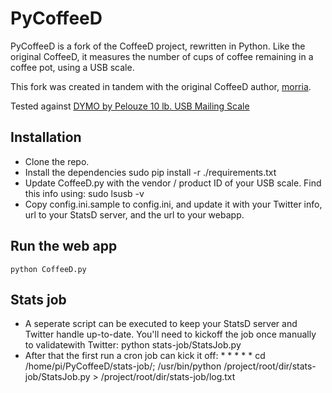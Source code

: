 PyCoffeeD
=========

PyCoffeeD is a fork of the CoffeeD project, rewritten in Python. Like the original CoffeeD, it measures the number of cups of coffee remaining in a coffee pot, using a USB scale.

This fork was created in tandem with the original CoffeeD author, [morria](https://github.com/morria).

Tested against [DYMO by Pelouze 10 lb. USB Mailing Scale](http://www.amazon.com/DYMO-Pelouze-lb-Mailing-Scale/dp/B001B0EYSW/)

Installation
------------
* Clone the repo.
* Install the dependencies
				sudo pip install -r ./requirements.txt
* Update CoffeeD.py with the vendor / product ID of your USB scale. Find this info using:
				sudo lsusb -v
* Copy config.ini.sample to config.ini, and update it with your Twitter info, url to your StatsD server, and the url to your webapp.

Run the web app
------
	python CoffeeD.py

Stats job
--------
* A seperate script can be executed to keep your StatsD server and Twitter handle up-to-date. You'll need to kickoff the job once manually to validatewith Twitter:
				python stats-job/StatsJob.py
* After that the first run a cron job can kick it off:
				* * * * *  cd /home/pi/PyCoffeeD/stats-job/; /usr/bin/python /project/root/dir/stats-job/StatsJob.py > /project/root/dir/stats-job/log.txt
